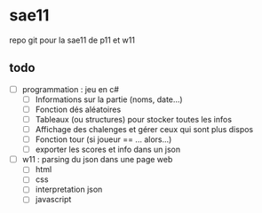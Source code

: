 # sae11
repo git pour la sae11 de p11 et w11

## todo
- [ ] programmation : jeu en c#
    - [ ] Informations sur la partie (noms, date...)
    - [ ] Fonction dés aléatoires
    - [ ] Tableaux (ou structures) pour stocker toutes les infos
    - [ ] Affichage des chalenges et gérer ceux qui sont plus dispos
    - [ ] Fonction tour (si joueur == ... alors...)
    - [ ] exporter les scores et info dans un json
- [ ] w11 : parsing du json dans une page web
    - [ ] html
    - [ ] css
    - [ ] interpretation json
    - [ ] javascript 

